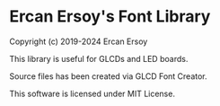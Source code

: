# Ercan Ersoy's Font Library

Copyright (c) 2019-2024 Ercan Ersoy

This library is useful for GLCDs and LED boards.

Source files has been created via GLCD Font Creator.

This software is licensed under MIT License.
